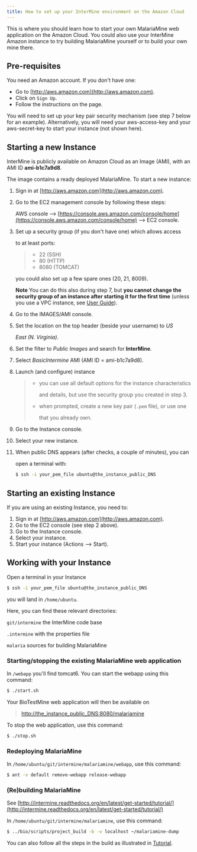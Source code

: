 ```yaml
---
title: How to set up your InterMine environment on the Amazon Cloud
---
```


This is where you should learn how to start your own MalariaMine web application on the Amazon Cloud. You could also use your InterMine Amazon instance to try building MalariaMine yourself or to build your own mine there.

## Pre-requisites

You need an Amazon account. If you don't have one:

* Go to [http://aws.amazon.com](http://aws.amazon.com).
* Click on `Sign Up`.
* Follow the instructions on the page.

You will need to set up your key pair security mechanism \(see step 7 below for an example\). Alternatively, you will need your aws-access-key and your aws-secret-key to start your instance \(not shown here\).

## Starting a new Instance

InterMine is publicly available on Amazon Cloud as an Image \(AMI\), with an AMI ID **ami-b1c7a9d8**.

The image contains a ready deployed MalariaMine. To start a new instance:

1. Sign in at [http://aws.amazon.com](http://aws.amazon.com).
2. Go to the EC2 management console by following these steps:

   AWS console --&gt; [https://console.aws.amazon.com/console/home](https://console.aws.amazon.com/console/home) --&gt; EC2 console.

3. Set up a security group \(if you don't have one\) which allows access

   to at least ports:

   > * 22 \(SSH\)
   > * 80 \(HTTP\)
   > * 8080 \(TOMCAT\)

   you could also set up a few spare ones \(20, 21, 8009\).

   **Note**
   You can do this also during step 7, but **you cannot change the security group of an instance after starting it for the first time** \(unless you use a VPC instance, see [User Guide](http://docs.aws.amazon.com/AmazonVPC/latest/UserGuide/VPC_Introduction.html)\).  

4. Go to the IMAGES/AMI console.
5. Set the location on the top header \(beside your username\) to _US_

   _East \(N. Virginia\)_.

6. Set the filter to _Public Images_ and search for **InterMine**.
7. Select _BasicIntermine_ AMI \(AMI ID = ami-b1c7a9d8\).
8. Launch \(and configure\) instance

   > * you can use all default options for the instance characteristics
   >
   >   and details, but use the security group you created in step 3.
   >
   > * when prompted, create a new key pair \(`.pem` file\), or use one
   >
   >   that you already own.

9. Go to the Instance console.
10. Select your new instance.
11. When public DNS appears \(after checks, a couple of minutes\), you can

    open a terminal with:

    ```bash
    $ ssh -i your_pem_file ubuntu@the_instance_public_DNS
    ```

## Starting an existing Instance

If you are using an existing Instance, you need to:

1. Sign in at [http://aws.amazon.com](http://aws.amazon.com).
2. Go to the EC2 console \(see step 2 above\).
3. Go to the Instance console.
4. Select your instance.
5. Start your instance \(Actions --&gt; Start\).

## Working with your Instance

Open a terminal in your Instance

```bash
$ ssh -i your_pem_file ubuntu@the_instance_public_DNS
```

you will land in `/home/ubuntu`.

Here, you can find these relevant directories:

`git/intermine` the InterMine code base

`.intermine` with the properties file

`malaria` sources for building MalariaMine

### Starting/stopping the existing MalariaMine web application

In `/webapp` you'll find tomcat6. You can start the webapp using this command:

```bash
$ ./start.sh
```

Your BioTestMine web application will then be available on

> [http://the\_instance\_public\_DNS:8080/malariamine](http://the_instance_public_DNS:8080/malariamine)

To stop the web application, use this command:

```bash
$ ./stop.sh
```

### Redeploying MalariaMine

In `/home/ubuntu/git/intermine/malariamine/webapp`, use this command:

```bash
$ ant -v default remove-webapp release-webapp
```

### \(Re\)building MalariaMine

See [http://intermine.readthedocs.org/en/latest/get-started/tutorial/](http://intermine.readthedocs.org/en/latest/get-started/tutorial/)

In `/home/ubuntu/git/intermine/malariamine`, use this command:

```bash
$ ../bio/scripts/project_build -b -v localhost ~/malariamine-dump
```

You can also follow all the steps in the build as illustrated in [Tutorial](../get-started/tutorial/index.md).

